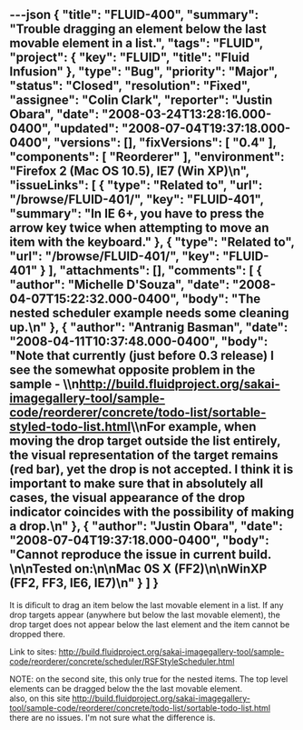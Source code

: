 ---json
{
  "title": "FLUID-400",
  "summary": "Trouble dragging an element below the last movable element in a list.",
  "tags": "FLUID",
  "project": {
    "key": "FLUID",
    "title": "Fluid Infusion"
  },
  "type": "Bug",
  "priority": "Major",
  "status": "Closed",
  "resolution": "Fixed",
  "assignee": "Colin Clark",
  "reporter": "Justin Obara",
  "date": "2008-03-24T13:28:16.000-0400",
  "updated": "2008-07-04T19:37:18.000-0400",
  "versions": [],
  "fixVersions": [
    "0.4"
  ],
  "components": [
    "Reorderer"
  ],
  "environment": "Firefox 2 (Mac OS 10.5), IE7 (Win XP)\n",
  "issueLinks": [
    {
      "type": "Related to",
      "url": "/browse/FLUID-401/",
      "key": "FLUID-401",
      "summary": "In IE 6+, you have to press the arrow key twice when attempting to move an item with the keyboard."
    },
    {
      "type": "Related to",
      "url": "/browse/FLUID-401/",
      "key": "FLUID-401"
    }
  ],
  "attachments": [],
  "comments": [
    {
      "author": "Michelle D'Souza",
      "date": "2008-04-07T15:22:32.000-0400",
      "body": "The nested scheduler example needs some cleaning up.\n"
    },
    {
      "author": "Antranig Basman",
      "date": "2008-04-11T10:37:48.000-0400",
      "body": "Note that currently (just before 0.3 release) I see the somewhat opposite problem in the sample - \\\n<http://build.fluidproject.org/sakai-imagegallery-tool/sample-code/reorderer/concrete/todo-list/sortable-styled-todo-list.html>\\\nFor example, when moving the drop target outside the list entirely, the visual representation of the target remains (red bar), yet the drop is not accepted. I think it is important to make sure that in absolutely all cases, the visual appearance of the drop indicator coincides with the possibility of making a drop.\n"
    },
    {
      "author": "Justin Obara",
      "date": "2008-07-04T19:37:18.000-0400",
      "body": "Cannot reproduce the issue in current build.&#x20;\n\nTested on:\n\nMac 0S X (FF2)\n\nWinXP (FF2, FF3, IE6, IE7)\n"
    }
  ]
}
---
It is dificult to drag an item below the last movable element in a list. If any drop targets appear (anywhere but below the last movable element), the drop target does not appear below the last element and the item cannot be dropped there.&#x20;

Link to sites: <http://build.fluidproject.org/sakai-imagegallery-tool/sample-code/reorderer/concrete/scheduler/RSFStyleScheduler.html>

NOTE: on the second site, this only true for the nested items. The top level elements can be dragged below the the last movable element.\
also, on this site <http://build.fluidproject.org/sakai-imagegallery-tool/sample-code/reorderer/concrete/todo-list/sortable-todo-list.html>\
there are no issues. I'm not sure what the difference is.

        